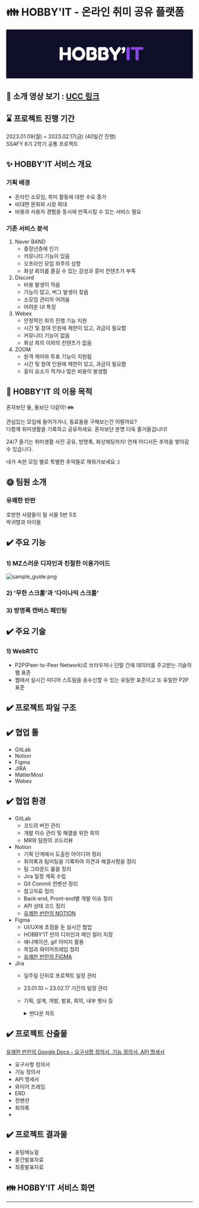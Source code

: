 # 👪 HOBBY'IT - 온라인 취미 공유 플랫폼

![logo](docs/logo.png)

## 🎥 소개 영상 보기 : [UCC 링크](https://www.naver.com/)

## ⌛️ 프로젝트 진행 기간
2023.01.09(월) ~ 2023.02.17(금) (40일간 진행)<br>
SSAFY 8기 2학기 공통 프로젝트

## ✨ HOBBY'IT 서비스 개요
### 기획 배경
- 온라인 소모임, 취미 활동에 대한 수요 증가
- 비대면 문화와 시장 확대
- 비용과 사용자 경험을 동시에 만족시킬 수 있는 서비스 필요

### 기존 서비스 분석
1) Naver BAND
   - 중장년층에 인기
   - 커뮤니티 기능이 있음
   - 오프라인 모임 위주의 성향
   - 화상 회의를 즐길 수 있는 감성과 흥미 컨텐츠가 부족
2) Discord
   - 비용 발생이 적음
   - 기능이 많고, 버그 발생이 잦음
   - 소모임 관리의 어려움
   - 어려운 UI 특징
3) Webex
   - 안정적인 회의 진행 기능 지원
   - 시간 및 참여 인원에 제한이 있고, 과금이 필요함
   - 커뮤니티 기능이 없음
   - 화상 회의 이외의 컨텐츠가 없음
4) ZOOM
   - 원격 제어와 투표 기능이 지원됨
   - 시간 및 참여 인원에 제한이 있고, 과금이 필요함
   - 흥미 요소가 적거나 많은 비용이 발생함

## 🏃 HOBBY'IT 의 이용 목적
혼자보단 둘,
둘보단 다같이! 👪

관심있는 모임에 들어가거나,
동료들을 구해보는건 어떨까요?<br>
다함께 취미생활을 기록하고 공유하세요.
혼자보단 분명 더욱 즐거울겁니다!

24/7 즐기는 취미생활
사진 공유, 방명록, 화상채팅까지!
언제 어디서든 추억을 쌓아갈 수 있습니다.

내가 속한 모임 별로 특별한 추억들로
채워가보세요 :)

## 🌞 팀원 소개
### 유쾌한 반란
호방한 사람들이 될 서울 5반 5조<br>
박귀렬과 아이들<br>

## ✔️ 주요 기능
### 1) MZ스러운 디자인과 친절한 이용가이드
![sample_guide.png](/docs/sample_guide.png)

### 2) '무한 스크롤'과 '다이나믹 스크롤'

### 3) 방명록 캔버스 페인팅


## ✔️ 주요 기술
### 1) WebRTC
- P2P(Peer-to-Peer Network)로 브라우저나 단말 간에 데이터를 주고받는 기술의 웹 표준
- 웹에서 실시간 미디어 스트림을 송수신할 수 있는 유일한 표준이고 또 유일한 P2P 표준

## ✔️ 프로젝트 파일 구조

## ✔️ 협업 툴

- GitLab
- Notion
- Figma
- JIRA
- MatterMost
- Webex

## ✔️ 협업 환경
- GitLab
  - 코드의 버전 관리
  - 개발 이슈 관리 및 해결을 위한 회의
  - MR와 팀원의 코드리뷰
- Notion
  - 기획 단계에서 도출된 아이디어 정리
  - 회의록과 팀미팅을 기록하여 의견과 해결사항을 정리
  - 팀 그라운드 룰을 정리
  - Jira 일정 계획 수립
  - Git Commit 컨벤션 정리
  - 참고자료 정리
  - Back-end, Pront-end별 개발 이슈 정리
  - API 상태 코드 정리
  - [유쾌한 반란의 NOTION](https://chipped-cart-851.notion.site/f58b19c1a8bc453e945bc57df8147355)
- Figma
  - UI/UX에 초점을 둔 실시간 협업
  - HOBBY'IT 만의 디자인과 메인 컬러 지정
  - 애니메이션, gif 이미지 활용
  - 목업과 와이어프레임 정리
  - [유쾌한 반란의 FIGMA](https://www.figma.com/file/mKMpSGZU6zQK7NP3aRWG8O/%EC%9C%A0%EC%BE%8C%ED%95%9C%EB%B0%98%EB%9E%80-Hobby'It?node-id=0%3A1&t=WKgF5Q8oLOynJk9c-1)
- Jira
  - 일주일 단위로 프로젝트 일정 관리
  - 23.01.10 ~ 23.02.17 기간의 일정 관리
  - 기획, 설계, 개발, 발표, 회의, 내부 행사 등
    <details>
    <summary>번다운 차트</summary>
    <div markdown="1">
  
      - 1주차 (23.01.09 ~ 23.01.13)
    ![week1](docs/jira/번다운_차트_week1.png)
      - 2주차 (23.01.16 ~ 23.01.20)
    ![week2](docs/jira/번다운_차트_week2.png)
      - 3주차 (23.01.25 ~ 23.01.27)
    ![week3](docs/jira/번다운_차트_week3.png)
      - 4주차 (23.01.30 ~ 23.02.03)
    ![week4](docs/jira/번다운_차트_week4.png)
      - 5주차 (23.02.06 ~ 23.02.10)
    ![week5](docs/jira/번다운_차트_week5.png)
      - 6주차 (23.02.13 ~ 23.02.17)
  
    </div>
    </details>

## ✔️ 프로젝트 산출물
[유쾌한 반란의 Google Docs - 요구사항 정의서, 기능 정의서, API 명세서](https://docs.google.com/spreadsheets/d/1xG0EUURGoz_C6ZEwFpiaMvZAMSl8EonA/edit?usp=sharing&ouid=102396324034139789583&rtpof=true&sd=true)
- 요구사항 정의서
- 기능 정의서
- API 명세서
- 와이어 프레임
- ERD
- 컨벤션
- 회의록
- 


## ✔️ 프로젝트 결과물
- 포팅메뉴얼
- 중간발표자료
- 최종발표자료

## 👪 HOBBY'IT 서비스 화면




<hr>